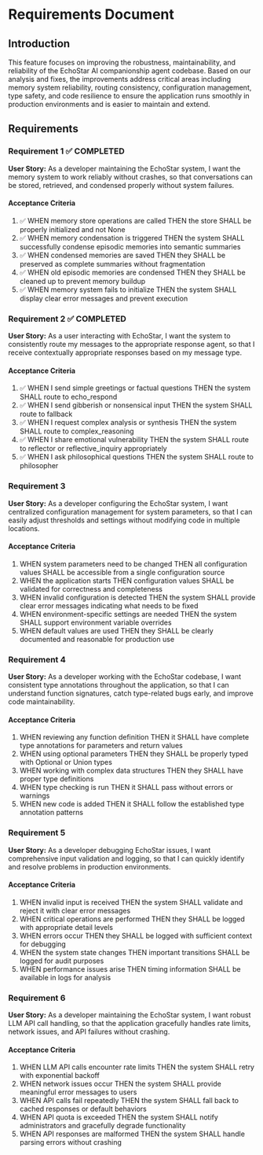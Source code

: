 # Requirements Document

## Introduction

This feature focuses on improving the robustness, maintainability, and reliability of the EchoStar AI companionship agent codebase. Based on our analysis and fixes, the improvements address critical areas including memory system reliability, routing consistency, configuration management, type safety, and code resilience to ensure the application runs smoothly in production environments and is easier to maintain and extend.

## Requirements

### Requirement 1 ✅ COMPLETED

**User Story:** As a developer maintaining the EchoStar system, I want the memory system to work reliably without crashes, so that conversations can be stored, retrieved, and condensed properly without system failures.

#### Acceptance Criteria

1. ✅ WHEN memory store operations are called THEN the store SHALL be properly initialized and not None
2. ✅ WHEN memory condensation is triggered THEN the system SHALL successfully condense episodic memories into semantic summaries
3. ✅ WHEN condensed memories are saved THEN they SHALL be preserved as complete summaries without fragmentation
4. ✅ WHEN old episodic memories are condensed THEN they SHALL be cleaned up to prevent memory buildup
5. ✅ WHEN memory system fails to initialize THEN the system SHALL display clear error messages and prevent execution

### Requirement 2 ✅ COMPLETED

**User Story:** As a user interacting with EchoStar, I want the system to consistently route my messages to the appropriate response agent, so that I receive contextually appropriate responses based on my message type.

#### Acceptance Criteria

1. ✅ WHEN I send simple greetings or factual questions THEN the system SHALL route to echo_respond
2. ✅ WHEN I send gibberish or nonsensical input THEN the system SHALL route to fallback
3. ✅ WHEN I request complex analysis or synthesis THEN the system SHALL route to complex_reasoning
4. ✅ WHEN I share emotional vulnerability THEN the system SHALL route to reflector or reflective_inquiry appropriately
5. ✅ WHEN I ask philosophical questions THEN the system SHALL route to philosopher

### Requirement 3

**User Story:** As a developer configuring the EchoStar system, I want centralized configuration management for system parameters, so that I can easily adjust thresholds and settings without modifying code in multiple locations.

#### Acceptance Criteria

1. WHEN system parameters need to be changed THEN all configuration values SHALL be accessible from a single configuration source
2. WHEN the application starts THEN configuration values SHALL be validated for correctness and completeness
3. WHEN invalid configuration is detected THEN the system SHALL provide clear error messages indicating what needs to be fixed
4. WHEN environment-specific settings are needed THEN the system SHALL support environment variable overrides
5. WHEN default values are used THEN they SHALL be clearly documented and reasonable for production use

### Requirement 4

**User Story:** As a developer working with the EchoStar codebase, I want consistent type annotations throughout the application, so that I can understand function signatures, catch type-related bugs early, and improve code maintainability.

#### Acceptance Criteria

1. WHEN reviewing any function definition THEN it SHALL have complete type annotations for parameters and return values
2. WHEN using optional parameters THEN they SHALL be properly typed with Optional or Union types
3. WHEN working with complex data structures THEN they SHALL have proper type definitions
4. WHEN type checking is run THEN it SHALL pass without errors or warnings
5. WHEN new code is added THEN it SHALL follow the established type annotation patterns

### Requirement 5

**User Story:** As a developer debugging EchoStar issues, I want comprehensive input validation and logging, so that I can quickly identify and resolve problems in production environments.

#### Acceptance Criteria

1. WHEN invalid input is received THEN the system SHALL validate and reject it with clear error messages
2. WHEN critical operations are performed THEN they SHALL be logged with appropriate detail levels
3. WHEN errors occur THEN they SHALL be logged with sufficient context for debugging
4. WHEN the system state changes THEN important transitions SHALL be logged for audit purposes
5. WHEN performance issues arise THEN timing information SHALL be available in logs for analysis

### Requirement 6

**User Story:** As a developer maintaining the EchoStar system, I want robust LLM API call handling, so that the application gracefully handles rate limits, network issues, and API failures without crashing.

#### Acceptance Criteria

1. WHEN LLM API calls encounter rate limits THEN the system SHALL retry with exponential backoff
2. WHEN network issues occur THEN the system SHALL provide meaningful error messages to users
3. WHEN API calls fail repeatedly THEN the system SHALL fall back to cached responses or default behaviors
4. WHEN API quota is exceeded THEN the system SHALL notify administrators and gracefully degrade functionality
5. WHEN API responses are malformed THEN the system SHALL handle parsing errors without crashing
